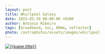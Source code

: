 ```yaml
---
layout: post
title: Whirlpool Galaxy
date: 2023-03-29 00:00:00 +0100
author: Antonio Ribeiro
tags: [broadband, osc, 80mm, refractor]
photo: /astrophotos/assets/images/whirlpool
---
```


[![{{page.title}}]({{page.photo}}.jpg)]({{page.photo}}.jpg)